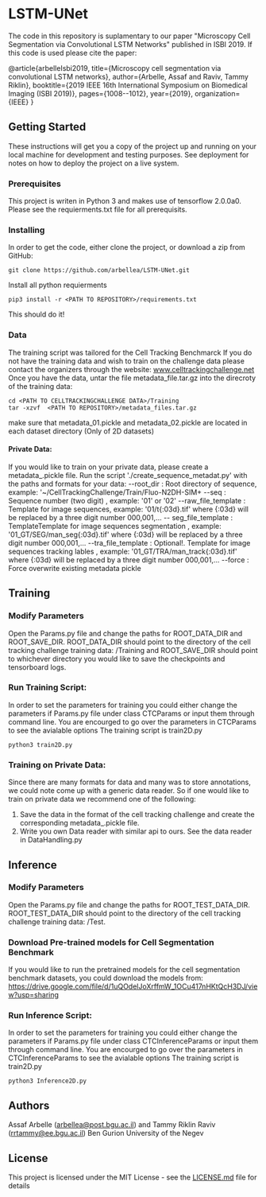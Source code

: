 # LSTM-UNet

The code in this repository is suplamentary to our paper "Microscopy Cell Segmentation via Convolutional LSTM Networks" published in ISBI 2019.
If this code is used please cite the paper:

@article{arbelleIsbi2019,
  title={Microscopy cell segmentation via convolutional LSTM networks},
  author={Arbelle, Assaf and Raviv, Tammy Riklin},
  booktitle={2019 IEEE 16th International Symposium on Biomedical Imaging (ISBI 2019)},
  pages={1008--1012},
  year={2019},
  organization={IEEE}
}

## Getting Started

These instructions will get you a copy of the project up and running on your local machine for development and testing purposes. See deployment for notes on how to deploy the project on a live system.

### Prerequisites


This project is writen in Python 3 and makes use of tensorflow 2.0.0a0. 
Please see the requierments.txt file for all prerequisits. 

### Installing

In order to get the code, either clone the project, or download a zip from GitHub:
```
git clone https://github.com/arbellea/LSTM-UNet.git
```

Install all python requierments

```
pip3 install -r <PATH TO REPOSITORY>/requirements.txt 
```

This should do it!
### Data

The training script was tailored for the Cell Tracking Benchmarck
If you do not have the training data and wish to train on the challenge data please contact the organizers through the website: www.celltrackingchallenge.net
Once you have the data, untar the file metadata_file.tar.gz into the direcroty of the training data: 

```
cd <PATH TO CELLTRACKINGCHALLENGE DATA>/Training
tar -xzvf  <PATH TO REPOSITORY>/metadata_files.tar.gz
```
make sure that metadata_01.pickle and metadata_02.pickle are located in each dataset directory (Only of 2D datasets)
#### Private Data:
If you would like to train on your private data, please create a metadata_<SEQ>.pickle file. Run the script './create_sequence_metadat.py' with the paths and formats for your data:
  --root_dir : Root directory of sequence, example: '~/CellTrackingChallenge/Train/Fluo-N2DH-SIM+
  --seq : Sequence number (two digit) , example: '01' or '02' 
  --raw_file_template : Template for image sequences, example: '01/t{:03d}.tif' where {:03d} will be replaced by a three digit number 000,001,...
  -- seg_file_template : TemplateTemplate for image sequences segmentation , example: '01_GT/SEG/man_seg{:03d}.tif' where {:03d} will be replaced by a three digit number 000,001,...
  --tra_file_template : Optional!. Template for image sequences tracking lables , example: '01_GT/TRA/man_track{:03d}.tif' where {:03d} will be replaced by a three digit number 000,001,...
  --force : Force overwrite existing metadata pickle


## Training
### Modify Parameters

Open the Params.py file and change the paths for ROOT_DATA_DIR and ROOT_SAVE_DIR. 
ROOT_DATA_DIR should point to the directory of the cell tracking challenge training data: <PATH TO CELLTRACKINGCHALLENGE DATA>/Training and ROOT_SAVE_DIR should point to whichever directory you would like to save the checkpoints and tensorboard logs.

  

### Run Training Script:
In order to set the parameters for training you could either change the parameters if Params.py file under class CTCParams
or input them through command line.
You are encourged to go over the parameters in CTCParams to see the avialable options
The training script is train2D.py

```
python3 train2D.py
```
### Training on Private Data:
Since there are many formats for data and many was to store annotations, we could note come up with a generic data reader.
So if one would like to train on private data we recommend one of the following:
1. Save the data in the format of the cell tracking challenge and create the corresponding metadata_<sequenceNumber>.pickle file. 
2. Write you own Data reader with similar api to ours. See the data reader in DataHandling.py

## Inference 
### Modify Parameters

Open the Params.py file and change the paths for ROOT_TEST_DATA_DIR. 
ROOT_TEST_DATA_DIR should point to the directory of the cell tracking challenge training data: <PATH TO CELLTRACKINGCHALLENGE DATA>/Test.

### Download Pre-trained models for Cell Segmentation Benchmark
If you would like to run the pretrained models for the cell segmentation benchmark datasets, you could download the models from:
https://drive.google.com/file/d/1uQOdelJoXrffmW_1OCu417nHKtQcH3DJ/view?usp=sharing

### Run Inference Script:
In order to set the parameters for training you could either change the parameters if Params.py file under class CTCInferenceParams
or input them through command line.
You are encourged to go over the parameters in CTCInferenceParams to see the avialable options
The training script is train2D.py

```
python3 Inference2D.py
```

## Authors

Assaf Arbelle (arbellea@post.bgu.ac.il) and Tammy Riklin Raviv (rrtammy@ee.bgu.ac.il)
Ben Gurion University of the Negev
## License

This project is licensed under the MIT License - see the [LICENSE.md](LICENSE.md) file for details

